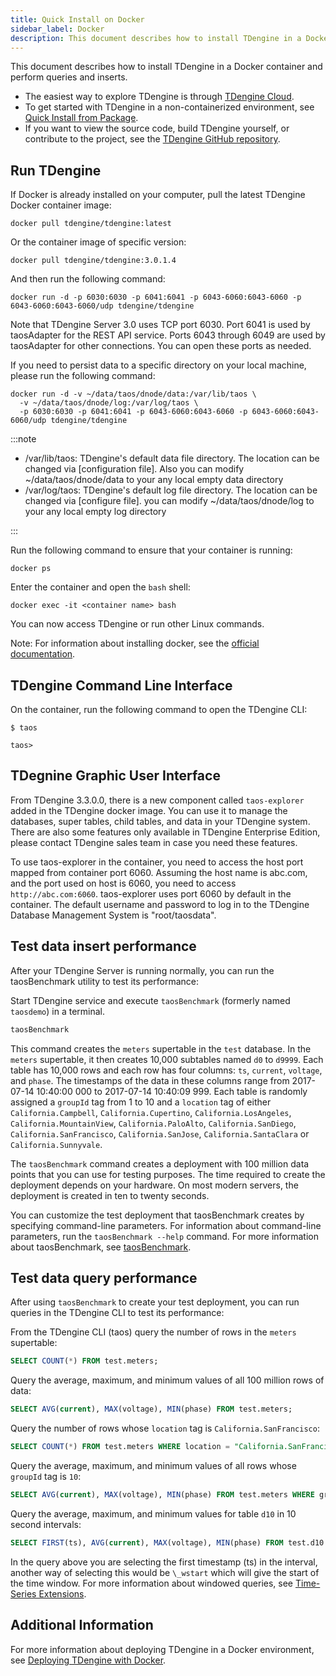 ```yaml
---
title: Quick Install on Docker
sidebar_label: Docker
description: This document describes how to install TDengine in a Docker container and perform queries and inserts.
---
```


This document describes how to install TDengine in a Docker container and perform queries and inserts.

- The easiest way to explore TDengine is through [TDengine Cloud](htcloud.tdengine.com).
- To get started with TDengine in a non-containerized environment, see [Quick Install from Package](../../get-started/package).
- If you want to view the source code, build TDengine yourself, or contribute to the project, see the [TDengine GitHub repository](https://github.com/taosdata/TDengine).

## Run TDengine

If Docker is already installed on your computer, pull the latest TDengine Docker container image:

```shell
docker pull tdengine/tdengine:latest
```

Or the container image of specific version:

```shell
docker pull tdengine/tdengine:3.0.1.4
```

And then run the following command:

```shell
docker run -d -p 6030:6030 -p 6041:6041 -p 6043-6060:6043-6060 -p 6043-6060:6043-6060/udp tdengine/tdengine
```

Note that TDengine Server 3.0 uses TCP port 6030. Port 6041 is used by taosAdapter for the REST API service. Ports 6043 through 6049 are used by taosAdapter for other connections. You can open these ports as needed.

If you need to persist data to a specific directory on your local machine, please run the following command:
```shell
docker run -d -v ~/data/taos/dnode/data:/var/lib/taos \
  -v ~/data/taos/dnode/log:/var/log/taos \
  -p 6030:6030 -p 6041:6041 -p 6043-6060:6043-6060 -p 6043-6060:6043-6060/udp tdengine/tdengine
```
:::note

- /var/lib/taos: TDengine's default data file directory. The location can be changed via [configuration file]. Also you can modify ~/data/taos/dnode/data to your any local empty data directory
- /var/log/taos: TDengine's default log file directory. The location can be changed via [configure file]. you can modify ~/data/taos/dnode/log to your any local empty log directory

:::


Run the following command to ensure that your container is running:

```shell
docker ps
```

Enter the container and open the `bash` shell:

```shell
docker exec -it <container name> bash
```

You can now access TDengine or run other Linux commands.

Note: For information about installing docker, see the [official documentation](https://docs.docker.com/get-docker/).

## TDengine Command Line Interface

On the container, run the following command to open the TDengine CLI:

```
$ taos

taos>

```

## TDegnine Graphic User Interface

From TDengine 3.3.0.0, there is a new component called `taos-explorer` added in the TDengine docker image. You can use it to manage the databases, super tables, child tables, and data in your TDengine system. There are also some features only available in TDengine Enterprise Edition, please contact TDengine sales team in case you need these features.

To use taos-explorer in the container, you need to access the host port mapped from container port 6060. Assuming the host name is abc.com, and the port used on host is 6060, you need to access `http://abc.com:6060`. taos-explorer uses port 6060 by default in the container. The default username and password to log in to the TDengine Database Management System is "root/taosdata".

## Test data insert performance

After your TDengine Server is running normally, you can run the taosBenchmark utility to test its performance:

Start TDengine service and execute `taosBenchmark` (formerly named `taosdemo`) in a terminal.

```bash
taosBenchmark
```

This command creates the `meters` supertable in the `test` database. In the `meters` supertable, it then creates 10,000 subtables named `d0` to `d9999`. Each table has 10,000 rows and each row has four columns: `ts`, `current`, `voltage`, and `phase`. The timestamps of the data in these columns range from 2017-07-14 10:40:00 000 to 2017-07-14 10:40:09 999. Each table is randomly assigned a `groupId` tag from 1 to 10 and a `location` tag of either `California.Campbell`, `California.Cupertino`, `California.LosAngeles`, `California.MountainView`, `California.PaloAlto`, `California.SanDiego`, `California.SanFrancisco`, `California.SanJose`, `California.SantaClara` or `California.Sunnyvale`.

The `taosBenchmark` command creates a deployment with 100 million data points that you can use for testing purposes. The time required to create the deployment depends on your hardware. On most modern servers, the deployment is created in ten to twenty seconds.

You can customize the test deployment that taosBenchmark creates by specifying command-line parameters. For information about command-line parameters, run the `taosBenchmark --help` command. For more information about taosBenchmark, see [taosBenchmark](../../reference/components/taosbenchmark).

## Test data query performance

After using `taosBenchmark` to create your test deployment, you can run queries in the TDengine CLI to test its performance:

From the TDengine CLI (taos) query the number of rows in the `meters` supertable:

```sql
SELECT COUNT(*) FROM test.meters;
```

Query the average, maximum, and minimum values of all 100 million rows of data:

```sql
SELECT AVG(current), MAX(voltage), MIN(phase) FROM test.meters;
```

Query the number of rows whose `location` tag is `California.SanFrancisco`:

```sql
SELECT COUNT(*) FROM test.meters WHERE location = "California.SanFrancisco";
```

Query the average, maximum, and minimum values of all rows whose `groupId` tag is `10`:

```sql
SELECT AVG(current), MAX(voltage), MIN(phase) FROM test.meters WHERE groupId = 10;
```

Query the average, maximum, and minimum values for table `d10` in 10 second intervals:

```sql
SELECT FIRST(ts), AVG(current), MAX(voltage), MIN(phase) FROM test.d10 INTERVAL(10s);
```

In the query above you are selecting the first timestamp (ts) in the interval, another way of selecting this would be `\_wstart` which will give the start of the time window. For more information about windowed queries, see [Time-Series Extensions](../../reference/taos-sql/distinguished/).


## Additional Information

For more information about deploying TDengine in a Docker environment, see [Deploying TDengine with Docker](../../operation/deployment/#docker).
